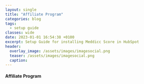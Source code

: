 ```yaml
---
layout: single
title: "Affiliate Program"
categories: blog
tags:
  - setup guide
classes: wide
date: 2023-01-01 16:54:38 +0100
excerpt: Setup Guide for installing Meddicc Score in HubSpot
header:
  overlay_image: /assets/images/imagesocial.png
  teaser: /assets/images/imagesocial.png
  caption:
---
```


#### Affiliate Program
